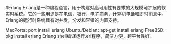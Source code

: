 #Erlang
Erlang是一种编程语言，用于构建对高可用性有要求的大规模可扩展的软实时系统。它的一些用途是在电信，银行，电子商务，计算机电话和即时消息中。Erlang的运行时系统具有对并发，分发和容错的内置支持。

MacPorts:
	port install erlang
Ubuntu/Debian:
	apt-get install erlang
FreeBSD:
	pkg install erlang
Erlang shell编译运行.erl程序，简洁方便，跨平台性好。
